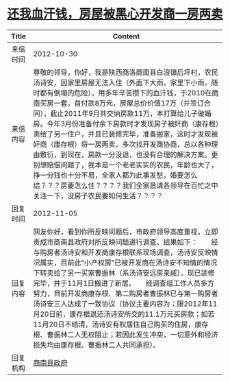 # <a href="http://www.shangluo.gov.cn/zmhd/ldxxxx.jsp?urltype=leadermail.LeaderMailContentUrl&wbtreeid=1112&leadermailid=1455">还我血汗钱，房屋被黑心开发商一房两卖</a>
| Title |                                                                                                                                                                          Content                                                                                                                                                                          |
|:-----:|-----------------------------------------------------------------------------------------------------------------------------------------------------------------------------------------------------------------------------------------------------------------------------------------------------------------------------------------------------------|
| 来信时间  | 2012-10-30                                                                                                                                                                                                                                                                                                                                                |
| 来信内容  | 尊敬的领导，你好，我是陕西商洛商南县白浪镇后坪村，农民汤诗安，因家里房屋无法入住（外面下大雨，家里下小雨，随时都有倒塌的危险），用多年辛苦攒下的血汗钱，于2010在商南买房一套，首付款8万元，房屋总价价值17万（并签订合同），截止2011年9月共交纳房款11万，本打算给儿子做婚房。今年3月份准备付余下房款时才发现房子被奸商（康存根）卖给了另一住户，并且已装修完毕，准备搬家，这时才发现被奸商（康存根）将一房两卖，多次找开发商协商，总以各种理由敷衍，到现在，房款一分没退，也没有合理的解决方案。更别想赔偿问题了，我本是一个老老实实的农民，年龄也大了，挣一分钱也十分不易，全家人都为此事发愁，婚要怎么结？？？房要怎么住？？？？我们全家恳请各领导在百忙之中关注一下，没房子农民要如何生活？？？？ |
| 回复时间  | 2012-11-05                                                                                                                                                                                                                                                                                                                                                |
| 回复内容  | 网友你好，看到你所反映问题后，市政府领导高度重视，立即责成市商南县政府对所反映问题进行调查。结果如下：　　经与购房者汤诗安和开发商康存根联系现场调查，汤诗安反映情况属实，目前此“小产权房”已被开发商在汤诗安不知情的情况下转卖给了另一买家曹振林（系汤诗安远房亲戚），现已装修完毕，并于11月1日搬进了新居。　　经调查组工作人员多方努力，目前开发商康存根、第二购房者曹振林已与第一购房者汤诗安三人达成了一致协议（协议主要内容为：限2012年11月20日前，康存根退还汤诗安所交的11.1万元买房款；如若11月20日不结清，汤诗安有权居住自己购买的住房，康存根、曹振林二人无权阻止；若因此发生冲突，一切意外和经济损失均由康存根、曹振林二人共同承担）。                        |
| 回复机构  | <a href="../../categories/agencies/商南县政府.md">商南县政府</a>                                                                                                                                                                                                                                                                                                    |